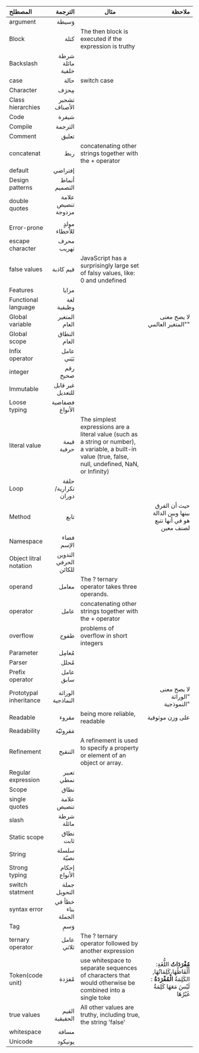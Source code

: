 | المصطلح                |               الترجمة | مثال                                                         |                                                       ملاحظة |
| :--------------------- | --------------------: | ------------------------------------------------------------ | -----------------------------------------------------------: |
| argument               |                 وَسيطة |                                                              |                                                              |
| Block                  |                  كتلة | The then block is executed if the expression is truthy       |                                                              |
| Backslash              |      شرطة مائلة خلفية |                                                              |                                                              |
| case                   |                  حالة | switch case                                                  |                                                              |
| Character              |                  مِحرَف |                                                              |                                                              |
| Class hierarchies      |         تشجير الأصناف |                                                              |                                                              |
| Code                   |                 شيفرة |                                                              |                                                              |
| Compile                |               الترجمة |                                                              |                                                              |
| Comment                |                 تعليق |                                                              |                                                              |
| concatenat             |                   ربط | concatenating other strings together with the + operator     |                                                              |
| default                |               إفتراضي |                                                              |                                                              |
| Design patterns        |         أنماط التصميم |                                                              |                                                              |
| double quotes          |    علامة تنصيص مزدوجة |                                                              |                                                              |
|                        |                       |                                                              |                                                              |
| Error-prone            |          مولدٍ للأخطاء |                                                              |                                                              |
| escape character       |            محرف تهريب |                                                              |                                                              |
| false values           |             قيم كاذبة | JavaScript has a surprisingly large set of falsy values, like: 0 and undefined |                                                              |
| Features               |                 مزايا |                                                              |                                                              |
| Functional language    |            لغة وظيفية |                                                              |                                                              |
| Global variable        |         المتغير العام |                                                              |                                لا يصح معنى "المتغير العالمي" |
| Global scope           |          النطاق العام |                                                              |                                                              |
| Infix operator         |             عامل بَيَني |                                                              |                                                              |
| integer                |              رقم صحيح |                                                              |                                                              |
| Immutable              |      غير قابل للتعديل |                                                              |                                                              |
| Loose typing           |       فضفاضية الأنواع |                                                              |                                                              |
| literal value          |            قيمة حرفية | The simplest expressions are a literal value (such as a string or number), a variable, a built-in value (true, false, null, undefined, NaN, or Infinity) |                                                              |
| Loop                   |    حلقة تكرارية/دوران |                                                              |                                                              |
| Method                 |                  تابع |                                                              |     حيث أن الفرق بينها وبين الدالة هو في أنها تتبع لصنف معين |
| Namespace              |            فضاء الإسم |                                                              |                                                              |
| Object litral notation | التدوين الحرفي للكائن |                                                              |                                                              |
| operand                |                 معامل | The ? ternary operator takes three operands.                 |                                                              |
| operator               |                  عامل | concatenating other strings together with the + operator     |                                                              |
| overflow               |                  طفوح | problems of overflow in short integers                       |                                                              |
| Parameter              |                 مُعامِل |                                                              |                                                              |
| Parser                 |                  مُحلل |                                                              |                                                              |
| Prefix operator        |             عامل سابق |                                                              |                                                              |
| Prototypal inheritance |     الوراثة النماذجية |                                                              |                              لا يصح معنى "الوراثة النموذجية" |
| Readable               |                 مقروء | being more reliable, readable                                |                                              على وزن موثوقية |
| Readability            |               مَقروئيّة |                                                              |                                                              |
| Refinement             |               التنقيح | A refinement is used to specify a property or element of an object or array. |                                                              |
| Regular expression     |            تعبير نمطي |                                                              |                                                              |
| Scope                  |                  نطاق |                                                              |                                                              |
| single quotes          |           علامة تنصيص |                                                              |                                                              |
| slash                  |            شرطة مائلة |                                                              |                                                              |
| Static scope           |             نطاق ثابت |                                                              |                                                              |
| String                 |            سلسلة نصيّة |                                                              |                                                              |
| Strong typing          |         إحكام الأنواع |                                                              |                                                              |
| switch statment        |          جملة التحويل |                                                              |                                                              |
| syntax error           |    خطأ في بناء الجملة |                                                              |                                                              |
| Tag                    |                   وَسمِ |                                                              |                                                              |
| ternary operator       |            عامل ثلاثي | The ? ternary operator followed by another expression        |                                                              |
| Token(code unit)       |                 مُفرَدة | use whitespace to separate sequences of characters that would otherwise be combined into a single toke | **مُفْرَدَاتُ** اللُّغَةِ: أَلْفَاظُهَا،كَلِمَاتُهَا, الكَلِمَةُ **الْمُفْرَدَةُ** : لَيْسَ مَعَهَا كَلِمَةٌ غَيْرُهَا |
| true values            |        القيم الحقيقية | All other values are truthy, including true, the string 'false' |                                                              |
| whitespace             |                 مسافة |                                                              |                                                              |
| Unicode                |               يونيكود |                                                              |                                                              |

